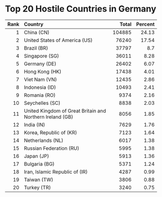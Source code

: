 # Top 20 Hostile Countries in Germany

| Rank | Country | Total | Percent |
| ---: | :------ | ----: | ------: |
| 1 | China (CN) | 104885 | 24.13 |
| 2 | United States of America (US) | 76240 | 17.54 |
| 3 | Brazil (BR) | 37797 | 8.7 |
| 4 | Singapore (SG) | 36011 | 8.28 |
| 5 | Germany (DE) | 26402 | 6.07 |
| 6 | Hong Kong (HK) | 17438 | 4.01 |
| 7 | Viet Nam (VN) | 12435 | 2.86 |
| 8 | Indonesia (ID) | 10493 | 2.41 |
| 9 | Romania (RO) | 9374 | 2.16 |
| 10 | Seychelles (SC) | 8838 | 2.03 |
| 11 | United Kingdom of Great Britain and Northern Ireland (GB) | 8056 | 1.85 |
| 12 | India (IN) | 7629 | 1.76 |
| 13 | Korea, Republic of (KR) | 7123 | 1.64 |
| 14 | Netherlands (NL) | 6017 | 1.38 |
| 15 | Russian Federation (RU) | 5995 | 1.38 |
| 16 | Japan (JP) | 5913 | 1.36 |
| 17 | Bulgaria (BG) | 5371 | 1.24 |
| 18 | Iran, Islamic Republic of (IR) | 4287 | 0.99 |
| 19 | Taiwan (TW) | 3806 | 0.88 |
| 20 | Turkey (TR) | 3240 | 0.75 |
